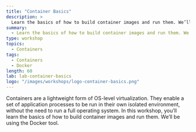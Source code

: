 ```yaml
---
title: "Container Basics"
description: >
  Learn the basics of how to build container images and run them. We’ll be using the Docker tool.
summary:
  - Learn the basics of how to build container images and run them. We’ll be using the Docker tool.
type: workshop
topics:
  - Containers
tags:
  - Containers
  - Docker
length: 60
lab: lab-container-basics
logo: "/images/workshops/logo-container-basics.png"
---
```


Containers are a lightweight form of OS-level virtualization. They enable a set of application processes to be run in their own isolated environment, without the need to run a full operating system. In this workshop, you’ll learn the basics of how to build container images and run them. We’ll be using the Docker tool.